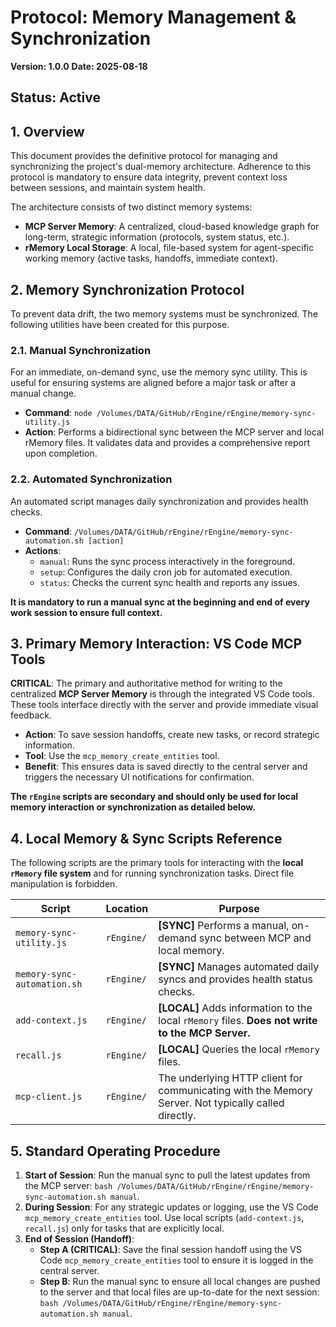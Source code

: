 # Protocol: Memory Management & Synchronization

**Version: 1.0.0**
**Date: 2025-08-18**
## Status: Active

## 1. Overview

This document provides the definitive protocol for managing and synchronizing the project's dual-memory architecture. Adherence to this protocol is mandatory to ensure data integrity, prevent context loss between sessions, and maintain system health.

The architecture consists of two distinct memory systems:

- **MCP Server Memory**: A centralized, cloud-based knowledge graph for long-term, strategic information (protocols, system status, etc.).
- **rMemory Local Storage**: A local, file-based system for agent-specific working memory (active tasks, handoffs, immediate context).

## 2. Memory Synchronization Protocol

To prevent data drift, the two memory systems must be synchronized. The following utilities have been created for this purpose.

### 2.1. Manual Synchronization

For an immediate, on-demand sync, use the memory sync utility. This is useful for ensuring systems are aligned before a major task or after a manual change.

- **Command**: `node /Volumes/DATA/GitHub/rEngine/rEngine/memory-sync-utility.js`
- **Action**: Performs a bidirectional sync between the MCP server and local rMemory files. It validates data and provides a comprehensive report upon completion.

### 2.2. Automated Synchronization

An automated script manages daily synchronization and provides health checks.

- **Command**: `/Volumes/DATA/GitHub/rEngine/rEngine/memory-sync-automation.sh [action]`
- **Actions**:
  - `manual`: Runs the sync process interactively in the foreground.
  - `setup`: Configures the daily cron job for automated execution.
  - `status`: Checks the current sync health and reports any issues.

**It is mandatory to run a manual sync at the beginning and end of every work session to ensure full context.**

## 3. Primary Memory Interaction: VS Code MCP Tools

**CRITICAL**: The primary and authoritative method for writing to the centralized **MCP Server Memory** is through the integrated VS Code tools. These tools interface directly with the server and provide immediate visual feedback.

- **Action**: To save session handoffs, create new tasks, or record strategic information.
- **Tool**: Use the `mcp_memory_create_entities` tool.
- **Benefit**: This ensures data is saved directly to the central server and triggers the necessary UI notifications for confirmation.

**The `rEngine` scripts are secondary and should only be used for local memory interaction or synchronization as detailed below.**

## 4. Local Memory & Sync Scripts Reference

The following scripts are the primary tools for interacting with the **local `rMemory` file system** and for running synchronization tasks. Direct file manipulation is forbidden.

| Script | Location | Purpose |
| --- | --- | --- |
| `memory-sync-utility.js` | `rEngine/` | **[SYNC]** Performs a manual, on-demand sync between MCP and local memory. |
| `memory-sync-automation.sh`| `rEngine/` | **[SYNC]** Manages automated daily syncs and provides health status checks. |
| `add-context.js` | `rEngine/` | **[LOCAL]** Adds information to the local `rMemory` files. **Does not write to the MCP Server.** |
| `recall.js` | `rEngine/` | **[LOCAL]** Queries the local `rMemory` files. |
| `mcp-client.js` | `rEngine/` | The underlying HTTP client for communicating with the Memory Server. Not typically called directly. |

## 5. Standard Operating Procedure

1. **Start of Session**: Run the manual sync to pull the latest updates from the MCP server: `bash /Volumes/DATA/GitHub/rEngine/rEngine/memory-sync-automation.sh manual`.
2. **During Session**: For any strategic updates or logging, use the VS Code `mcp_memory_create_entities` tool. Use local scripts (`add-context.js`, `recall.js`) only for tasks that are explicitly local.
3. **End of Session (Handoff)**:
    - **Step A (CRITICAL)**: Save the final session handoff using the VS Code `mcp_memory_create_entities` tool to ensure it is logged in the central server.
    - **Step B**: Run the manual sync to ensure all local changes are pushed to the server and that local files are up-to-date for the next session: `bash /Volumes/DATA/GitHub/rEngine/rEngine/memory-sync-automation.sh manual`.
